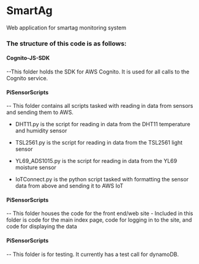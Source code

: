 # SmartAg
Web application for smartag monitoring system

<h3>The structure of this code is as follows:</h3>

<h4>Cognito-JS-SDK</h4>
--This folder holds the SDK for AWS Cognito. It is used for all calls to the Cognito service.

<h4>PiSensorScripts</h4>
-- This folder contains all scripts tasked with reading in data from sensors and sending them to AWS.

- DHT11.py is the script for reading in data from the DHT11 temperature and humidity sensor

- TSL2561.py is the script for reading in data from the TSL2561 light sensor

- YL69_ADS1015.py is the script for reading in data from the YL69 moisture sensor

- IoTConnect.py is the python script tasked with formatting the sensor data from above and sending it to AWS IoT

<h4>PiSensorScripts</h4>
-- This folder houses the code for the front end/web site
- Included in this folder is code for the main index page, code for logging in to the site, and code for displaying the data

<h4>PiSensorScripts</h4>
-- This folder is for testing. It currently has a test call for dynamoDB.

